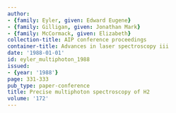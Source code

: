 ```yaml
---
author:
- {family: Eyler, given: Edward Eugene}
- {family: Gilligan, given: Jonathan Mark}
- {family: McCormack, given: Elizabeth}
collection-title: AIP conference proceedings
container-title: Advances in laser spectroscopy iii
date: '1988-01-01'
id: eyler_multiphoton_1988
issued:
- {year: '1988'}
page: 331-333
pub_type: paper-conference
title: Precise multiphoton spectroscopy of H2
volume: '172'
---
```


